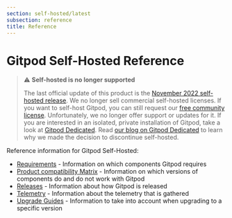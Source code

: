 ```yaml
---
section: self-hosted/latest
subsection: reference
title: Reference
---
```


<script context="module">
  export const prerender = true;
</script>

# Gitpod Self-Hosted Reference

> ⚠️ **Self-hosted is no longer supported**
>
> The last official update of this product is the [November 2022 self-hosted release](https://www.gitpod.io/changelog/november-self-hosted-release). We no longer sell commercial self-hosted licenses. If you want to self-host Gitpod, you can still request our [free community license](https://www.gitpod.io/community-license). Unfortunately, we no longer offer support or updates for it. If you are interested in an isolated, private installation of Gitpod, take a look at [Gitpod Dedicated](/dedicated).
> Read [our blog on Gitpod Dedicated](/blog/introducing-gitpod-dedicated) to learn why we made the decision to discontinue self-hosted.

Reference information for Gitpod Self-Hosted:

- [Requirements](./requirements) - Information on which components Gitpod requires
- [Product compatibility Matrix](/docs/references/compatibility?admin) - Information on which versions of components do and do not work with Gitpod
- [Releases](./releases) - Information about how Gitpod is released
- [Telemetry](./telemetry) - Information about the telemetry that is gathered
- [Upgrade Guides](./upgrade-guides) - Information to take into account when upgrading to a specific version
